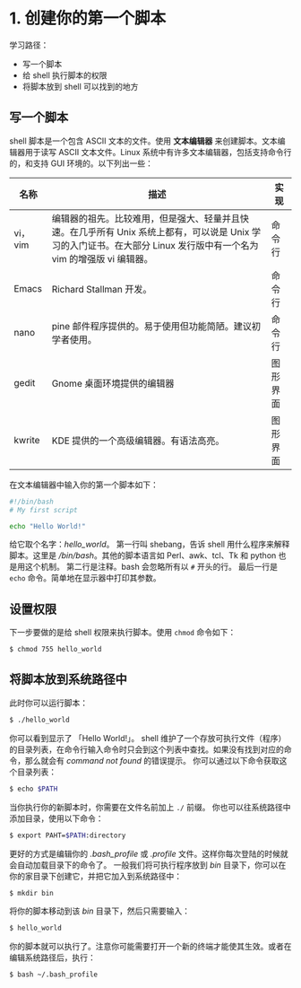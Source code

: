 # 1. 创建你的第一个脚本

学习路径：
- 写一个脚本
- 给 shell 执行脚本的权限
- 将脚本放到 shell 可以找到的地方

## 写一个脚本
shell 脚本是一个包含 ASCII 文本的文件。使用 **文本编辑器** 来创建脚本。文本编辑器用于读写 ASCII 文本文件。Linux 系统中有许多文本编辑器，包括支持命令行的，和支持 GUI 环境的。以下列出一些：

| 名称 | 描述 | 实现 |
| --- | --- | --- |
| vi，vim | 编辑器的祖先。比较难用，但是强大、轻量并且快速。在几乎所有 Unix 系统上都有，可以说是 Unix 学习的入门证书。在大部分 Linux 发行版中有一个名为 vim 的增强版 vi 编辑器。 | 命令行 |
| Emacs | Richard Stallman 开发。 | 命令行 |
| nano | pine 邮件程序提供的。易于使用但功能简陋。建议初学者使用。 | 命令行 |
| gedit | Gnome 桌面环境提供的编辑器 | 图形界面 |
| kwrite | KDE 提供的一个高级编辑器。有语法高亮。 | 图形界面 |

在文本编辑器中输入你的第一个脚本如下：

```sh
#!/bin/bash
# My first script

echo "Hello World!"
```

给它取个名字：*hello_world*。
第一行叫 shebang，告诉 shell 用什么程序来解释脚本。这里是 */bin/bash*。其他的脚本语言如 Perl、awk、tcl、Tk 和 python 也是用这个机制。
第二行是注释。bash 会忽略所有以 `#` 开头的行。
最后一行是 `echo` 命令。简单地在显示器中打印其参数。


## 设置权限
下一步要做的是给 shell 权限来执行脚本。使用 `chmod` 命令如下：

```sh
$ chmod 755 hello_world
```


## 将脚本放到系统路径中
此时你可以运行脚本：

```sh
$ ./hello_world
```

你可以看到显示了 「Hello World!」。
shell 维护了一个存放可执行文件（程序）的目录列表，在命令行输入命令时只会到这个列表中查找。如果没有找到对应的命令，那么就会有 *command not found* 的错误提示。
你可以通过以下命令获取这个目录列表：

```sh
$ echo $PATH
```

当你执行你的新脚本时，你需要在文件名前加上 `./` 前缀。
你也可以往系统路径中添加目录，使用以下命令：

```sh
$ export PAHT=$PATH:directory
```

更好的方式是编辑你的 *.bash_profile* 或 *.profile* 文件。这样你每次登陆的时候就会自动加载目录下的命令了。
一般我们将可执行程序放到 *bin* 目录下，你可以在你的家目录下创建它，并把它加入到系统路径中：

```sh
$ mkdir bin
```

将你的脚本移动到该 *bin* 目录下，然后只需要输入：

```sh
$ hello_world
```

你的脚本就可以执行了。注意你可能需要打开一个新的终端才能使其生效。或者在编辑系统路径后，执行：

```sh
$ bash ~/.bash_profile
```

